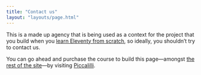 ```yaml
---
title: "Contact us"
layout: "layouts/page.html"
---
```


This is a made up agency that is being used as a context for the project that you build when you [learn Eleventy from scratch](https://learneleventyfromscratch.com), so ideally, you shouldn’t try to contact us.

You can go ahead and purchase the course to build this page—amongst [the rest of the site](/)—by visiting [Piccalilli](https://learneleventyfromscratch.com).
